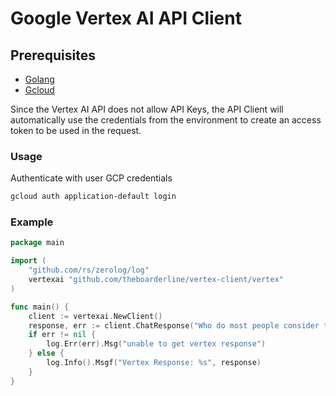 
# Google Vertex AI API Client

## Prerequisites
- [Golang](https://go.dev/doc/install)
- [Gcloud](https://cloud.google.com/sdk/docs/install)

Since the Vertex AI API does not allow API Keys,
the API Client will automatically use the credentials
from the environment to create an access token to be used
in the request.

### Usage

Authenticate with user GCP credentials

```bash
gcloud auth application-default login
```

### Example

```go
package main

import (
	"github.com/rs/zerolog/log"
	vertexai "github.com/theboarderline/vertex-client/vertex"
)

func main() {
	client := vertexai.NewClient()
	response, err := client.ChatResponse("Who do most people consider to be the best basketball player of all time", 20)
	if err != nil {
		log.Err(err).Msg("unable to get vertex response")
	} else {
		log.Info().Msgf("Vertex Response: %s", response)
	}
}
```
